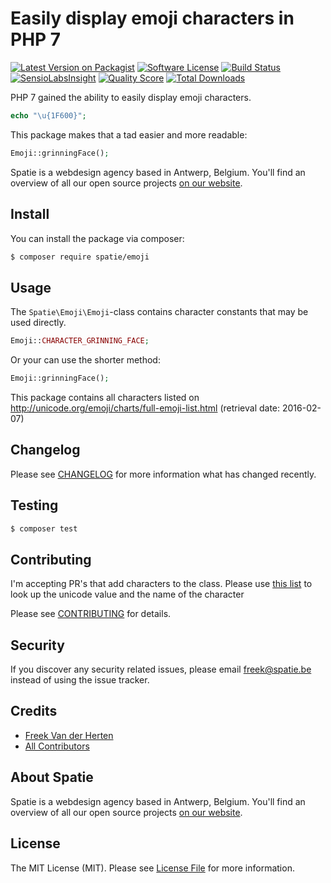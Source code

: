 # Easily display emoji characters in PHP 7

[![Latest Version on Packagist](https://img.shields.io/packagist/v/spatie/emoji.svg?style=flat-square)](https://packagist.org/packages/spatie/emoji)
[![Software License](https://img.shields.io/badge/license-MIT-brightgreen.svg?style=flat-square)](LICENSE.md)
[![Build Status](https://img.shields.io/travis/spatie/emoji/master.svg?style=flat-square)](https://travis-ci.org/spatie/emoji)
[![SensioLabsInsight](https://img.shields.io/sensiolabs/i/61199a95-b5ac-4557-a05d-4a8893fc0913/.svg?style=flat-square)](https://insight.sensiolabs.com/projects/61199a95-b5ac-4557-a05d-4a8893fc0913/)
[![Quality Score](https://img.shields.io/scrutinizer/g/spatie/emoji.svg?style=flat-square)](https://scrutinizer-ci.com/g/spatie/emoji)
[![Total Downloads](https://img.shields.io/packagist/dt/spatie/emoji.svg?style=flat-square)](https://packagist.org/packages/spatie/emoji)

PHP 7 gained the ability to easily display emoji characters. 

```php
echo "\u{1F600}";
```

This package makes that a tad easier and more readable:

```php
Emoji::grinningFace();
```

Spatie is a webdesign agency based in Antwerp, Belgium. You'll find an overview of all our open source projects [on our website](https://spatie.be/opensource).

## Install

You can install the package via composer:
``` bash
$ composer require spatie/emoji
```

## Usage

The `Spatie\Emoji\Emoji`-class contains character constants that may be used directly.

```php
Emoji::CHARACTER_GRINNING_FACE;
```

Or your can use the shorter method:
```php
Emoji::grinningFace();
```

This package contains all characters listed on http://unicode.org/emoji/charts/full-emoji-list.html
(retrieval date: 2016-02-07)

## Changelog

Please see [CHANGELOG](CHANGELOG.md) for more information what has changed recently.

## Testing

``` bash
$ composer test
```

## Contributing

I'm accepting PR's that add characters to the class. 
Please use [this list](http://unicode.org/emoji/charts/full-emoji-list.html) to look up the unicode value and
the name of the character

Please see [CONTRIBUTING](CONTRIBUTING.md) for details.

## Security

If you discover any security related issues, please email freek@spatie.be instead of using the issue tracker.

## Credits

- [Freek Van der Herten](https://github.com/freekmurze)
- [All Contributors](../../contributors)

## About Spatie
Spatie is a webdesign agency based in Antwerp, Belgium. You'll find an overview of all our open source projects [on our website](https://spatie.be/opensource).

## License

The MIT License (MIT). Please see [License File](LICENSE.md) for more information.
